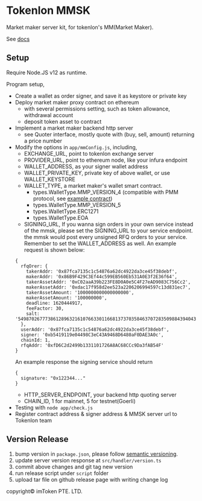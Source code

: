 # Tokenlon MMSK

Market maker server kit, for tokenlon's MM(Market Maker).

See [docs](https://docs.token.im/tokenlon-mmsk/)

## Setup

Require Node.JS v12 as runtime.

Program setup,
- Create a wallet as order signer, and save it as keystore or private key
- Deploy market maker proxy contract on ethereum
    - with several permissions setting, such as token allowance, withdrawal account
    - deposit token asset to contract
- Implement a market maker backend http server
    - see Quoter interface, mostly quote with (buy, sell, amount) returning a price number
- Modify the options in `app/mmConfig.js`, including,
    - EXCHANGE_URL, point to tokenlon exchange server
    - PROVIDER_URL, point to ethereum node, like your infura endpoint
    - WALLET_ADDRESS, as your signer wallet address
    - WALLET_PRIVATE_KEY, private key of above wallet, or use WALLET_KEYSTORE
    - WALLET_TYPE, a market maker's wallet smart contract.
        - types.WalletType.MMP_VERSION_4 (compatible with PMM protocol, see [example contract](https://gist.github.com/NIC619/a3db1a743175bf592f2db983f17680dd#file-mmpv4-sol-L1236))
        - types.WalletType.MMP_VERSION_5
        - types.WalletType.ERC1271
        - types.WalletType.EOA
    - SIGNING_URL, If you wanna sign orders in your own service instead of the mmsk,
   please set the SIGNING_URL to your service endpoint. the mmsk would post every unsigned RFQ orders to your service. Remember to set the WALLET_ADDRESS as well. An example request is shown below:
    ```
    {
      rfqOrer: {
        takerAddr: '0x87fca7135c1c54876a62dc4922da3ce45f38debf',
        makerAddr: '0x86B9F429C3Ef44c599EB560Eb531A0E3f2E36f64',
        takerAssetAddr: '0xC02aaA39b223FE8D0A0e5C4F27eAD9083C756Cc2',
        makerAssetAddr: '0xdac17f958d2ee523a2206206994597c13d831ec7',
        takerAssetAmount: '1000000000000000000',
        makerAssetAmount: '100000000',
        deadline: 1620444917,
        feeFactor: 30,
        salt: '54987026777386128963216107663301166813737035846370728350988439404382800511006'
      },
      userAddr: '0x87fca7135c1c54876a62dc4922da3ce45f38debf',
      signer: '0xb5419119e04498C3eC43A9468D6480aF0DAE3A0c',
      chainId: 1,
      rfqAddr: '0xfD6C2d2499b1331101726A8AC68CCc9Da3fAB54F'
    }
    ```
    An example response the signing service should return
    ```
    {
      signature: "0x122344..."
    }
    ```
    - HTTP_SERVER_ENDPOINT, your backend http quoting server
    - CHAIN_ID, 1 for mainnet, 5 for testnet(Goerli)
- Testing with `node app/check.js`
- Register contract address & signer address & MMSK server url to Tokenlon team

## Version Release

1. bump version in `package.json`, please follow [semantic versioning](https://semver.org/).
2. update server version response at `src/handler/version.ts`
3. commit above changes and git tag new version
4. run release script under `script` folder
5. upload tar file on github release page with writing change log

copyright© imToken PTE. LTD.
